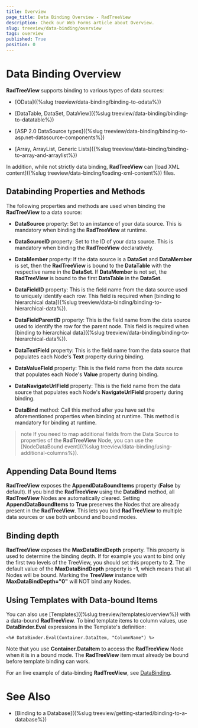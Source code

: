 ```yaml
---
title: Overview
page_title: Data Binding Overview - RadTreeView
description: Check our Web Forms article about Overview.
slug: treeview/data-binding/overview
tags: overview
published: True
position: 0
---
```


# Data Binding Overview



**RadTreeView** supports binding to various types of data sources:

* [OData]({%slug treeview/data-binding/binding-to-odata%})

* [DataTable, DataSet, DataView]({%slug treeview/data-binding/binding-to-datatable%})

* [ASP 2.0 DataSource types]({%slug treeview/data-binding/binding-to-asp.net-datasource-components%})

* [Array, ArrayList, Generic Lists]({%slug treeview/data-binding/binding-to-array-and-arraylist%})

In addition, while not strictly data binding, **RadTreeView** can [load XML content]({%slug treeview/data-binding/loading-xml-content%}) files.

## Databinding Properties and Methods

The following properties and methods are used when binding the **RadTreeView** to a data source:

* **DataSource** property: Set to an instance of your data source. This is mandatory when binding the **RadTreeView** at runtime.

* **DataSourceID** property: Set to the ID of your data source. This is mandatory when binding the **RadTreeView** declaratively.

* **DataMember** property: If the data source is a **DataSet** and **DataMember** is set, then the **RadTreeView** is bound to the **DataTable** with the respective name in the **DataSet**. If **DataMember** is not set, the **RadTreeView** is bound to the first **DataTable** in the **DataSet**.

* **DataFieldID** property: This is the field name from the data source used to uniquely identify each row. This field is required when [binding to hierarchical data]({%slug treeview/data-binding/binding-to-hierarchical-data%}).

* **DataFieldParentID** property: This is the field name from the data source used to identify the row for the parent node. This field is required when [binding to hierarchical data]({%slug treeview/data-binding/binding-to-hierarchical-data%}).

* **DataTextField** property: This is the field name from the data source that populates each Node's **Text** property during binding.

* **DataValueField** property: This is the field name from the data source that populates each Node's **Value** property during binding.

* **DataNavigateUrlField** property: This is the field name from the data source that populates each Node's **NavigateUrlField** property during binding.

* **DataBind** method: Call this method after you have set the aforementioned properties when binding at runtime. This method is mandatory for binding at runtime.

>note If you need to map additional fields from the Data Source to properties of the **RadTreeView** Node, you can use the [NodeDataBound event]({%slug treeview/data-binding/using-additional-columns%}).
>


## Appending Data Bound Items

**RadTreeView** exposes the **AppendDataBoundItems** property (**False** by default). If you bind the **RadTreeView** using the **DataBind** method, all **RadTreeView** Nodes are automatically cleared. Setting **AppendDataBoundItems** to **True** preserves the Nodes that are already present in the **RadTreeView**. This lets you bind **RadTreeView** to multiple data sources or use both unbound and bound modes.

## Binding depth

**RadTreeView** exposes the **MaxDataBindDepth** property. This property is used to determine the binding depth. If for example you want to bind only the first two levels of the TreeView, you should set this property to **2**. The default value of the **MaxDataBindDepth** property is **-1**, which means that all Nodes will be bound. Marking the **TreeView** instance with **MaxDataBindDepth="0"** will NOT bind any Nodes.

## Using Templates with Data-bound Items

You can also use [Templates]({%slug treeview/templates/overview%}) with a data-bound **RadTreeView**. To bind template items to column values, use **DataBinder.Eval** expressions in the Template's definition:

````ASPNET
<%# DataBinder.Eval(Container.DataItem, "ColumnName") %>
````



Note that you use **Container.DataItem** to access the **RadTreeView** Node when it is in a bound mode. The **RadTreeView** item must already be bound before template binding can work.

For an live example of data-binding **RadTreeView**, see [DataBinding](https://demos.telerik.com/aspnet-ajax/TreeView/Examples/Programming/DataBinding/DefaultCS.aspx).

# See Also

 * [Binding to a Database]({%slug treeview/getting-started/binding-to-a-database%})
